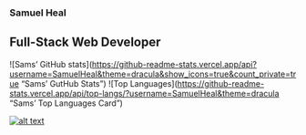 ### Samuel Heal
## Full-Stack Web Developer

![Sams’ GitHub stats](https://github-readme-stats.vercel.app/api?username=SamuelHeal&theme=dracula&show_icons=true&count_private=true “Sams’ GutHub Stats”)
![Top Languages](https://github-readme-stats.vercel.app/api/top-langs/?username=SamuelHeal&theme=dracula “Sams’ Top Languages Card”)

<a href="https://www.linkedin.com/in/samuelheal"> ![alt text](https://img.shields.io/badge/-LinkedIn-0e76a8?style=plastic&logo=linkedIn)</a>
<!--
**SamuelHeal/SamuelHeal** is a ✨ _special_ ✨ repository because its `README.md` (this file) appears on your GitHub profile.

Here are some ideas to get you started:

- 🔭 I’m currently working on ...
- 🌱 I’m currently learning ...
- 👯 I’m looking to collaborate on ...
- 🤔 I’m looking for help with ...
- 💬 Ask me about ...
- 📫 How to reach me: ...
- 😄 Pronouns: ...
- ⚡ Fun fact: ...
-->
